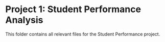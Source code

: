 # Project 1: Student Performance Analysis
This folder contains all relevant files for the Student Performance project.
